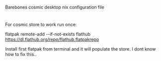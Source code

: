 Barebones cosmic desktop nix configuration file
#

For cosmic store to work run once:

flatpak remote-add --if-not-exists flathub https://dl.flathub.org/repo/flathub.flatpakrepo

Install first flatpak from terminal and it will populate the store. I dont know how to fix this..

